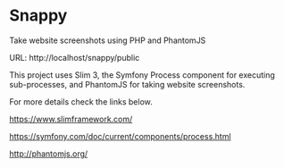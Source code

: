 # Snappy
Take website screenshots using PHP and PhantomJS

URL: http://localhost/snappy/public 

This project uses Slim 3, the Symfony Process component for executing sub-processes, and PhantomJS for taking website screenshots.

For more details check the links below.

https://www.slimframework.com/

https://symfony.com/doc/current/components/process.html

http://phantomjs.org/

